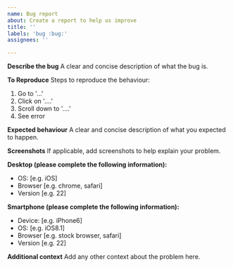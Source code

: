 ```yaml
---
name: Bug report
about: Create a report to help us improve
title: ''
labels: 'bug :bug:'
assignees: ''

---
```


**Describe the bug**
A clear and concise description of what the bug is.

**To Reproduce**
Steps to reproduce the behaviour:
1. Go to '...'
2. Click on '....'
3. Scroll down to '....'
4. See error

**Expected behaviour**
A clear and concise description of what you expected to happen.

**Screenshots**
If applicable, add screenshots to help explain your problem.

**Desktop (please complete the following information):**
 - OS: [e.g. iOS]
 - Browser [e.g. chrome, safari]
 - Version [e.g. 22]

**Smartphone (please complete the following information):**
 - Device: [e.g. iPhone6]
 - OS: [e.g. iOS8.1]
 - Browser [e.g. stock browser, safari]
 - Version [e.g. 22]

**Additional context**
Add any other context about the problem here.
